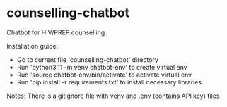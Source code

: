 # counselling-chatbot
Chatbot for HIV/PREP counselling

Installation guide:
- Go to current file 'counselling-chatbot' directory
- Run 'python3.11 -m venv chatbot-env' to create virtual env
- Run 'source chatbot-env/bin/activate' to activate virtual env 
- Run 'pip install -r requirements.txt' to install necessary libraries

Notes: There is a gitignore file with venv and .env (contains API key) files 

